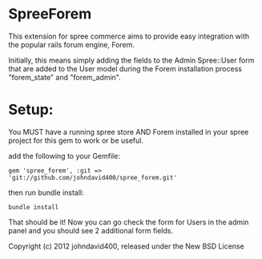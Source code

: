 SpreeForem
==========
This extension for spree commerce aims to provide easy integration with the popular rails forum engine, Forem.

Initially, this means simply adding the fields to the Admin Spree::User form that are added to the User model during the Forem installation process "forem_state" and "forem_admin".

Setup:
======

You MUST have a running spree store AND Forem installed in your spree project for this gem to work or be useful.

add the following to your Gemfile:

    gem 'spree_forem', :git => 'git://github.com/johndavid400/spree_forem.git'

then run bundle install:

    bundle install

That should be it! Now you can go check the form for Users in the admin panel and you should see 2 additional form fields.

Copyright (c) 2012 johndavid400, released under the New BSD License
